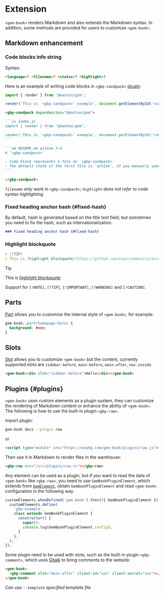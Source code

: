 # Extension

`<gem-book>` renders Markdown and also extends the Markdown syntax. In addition, some methods are provided for users to customize `<gem-book>`.

## Markdown enhancement

### Code blocks info string

Syntax:

```md
<language>? <filename>? <status>? <highlight>?
```

Here is an example of writing code blocks in `<gbp-sandpack>` [plugin](#plugins):

<gbp-sandpack dependencies="@mantou/gem">

```js index.js
import { render } from '@mantou/gem';

render('This is `<gbp-sandpack>` example', document.getElementById('root'));
```

````md README.md active 12-13
<gbp-sandpack dependencies="@mantou/gem">

```js index.js
import { render } from '@mantou/gem';

render('This is `<gbp-sandpack>` example', document.getElementById('root'));
```

```md README.md active 3-4
# `<gbp-sandpack>`

- Code block represents a file in `<gbp-sandpack>`
- The default state of the first file is `active`, if you manually specify the state, you must write the filename
```

</gbp-sandpack>
````

</gbp-sandpack>

_`filename` only work in `<gbp-sandpack>`; `highlight` does not refer to code syntax highlighting_

### Fixed heading anchor hash {#fixed-hash}

By default, hash is generated based on the title text field, but sometimes you need to fix the hash, such as internationalization.

```md
### Fixed heading anchor hash {#fixed-hash}
```

### Highlight blockquote

```md
> [!TIP]
> This is [highlight blockquote](https://github.com/orgs/community/discussions/16925)
```

> [!TIP]
> This is [highlight blockquote](https://github.com/orgs/community/discussions/16925)

Support for `[!NOTE]`, `[!TIP]`, `[!IMPORTANT]`, `[!WARNING]` and `[!CAUTION]`.

## Parts

[Part](https://developer.mozilla.org/en-US/docs/Web/HTML/Global_attributes/part) allows you to customize the internal style of `<gem-book>`, for example:

```css
gem-book::part(homepage-hero) {
  background: #eee;
}
```

## Slots

[Slot](https://developer.mozilla.org/en-US/docs/Web/HTML/Global_attributes/slot) allows you to customize `<gem-book>` but the content, currently supported slots are `sidebar-before`, `main-before`, `main-after`, `nav-inside`.

```html
<gem-book><div slot="sidebar-before">Hello</div></gem-book>
```

## Plugins {#plugins}

`<gem-book>` uses custom elements as a plugin system, they can customize the rendering of Markdown content or enhance the ability of `<gem-book>`. The following is how to use the built-in plugin `<gbp-raw>`.

import plugin:

```bash
gem-book docs --plugin raw
```

or

```html
<script type="module" src="https://unpkg.com/gem-book/plugins/raw.js"></script>
```

Then use it in Markdown to render files in the warehouse:

```md
<gbp-raw src="/src/plugins/raw.ts"></gbp-raw>
```

Any element can be used as a plugin, but if you want to read the data of `<gem-book>` like `<gbp-raw>`, you need to use `GemBookPluginElement`, which extends from [`GemElement`](https://gemjs.org/api/), obtain `GemBookPluginElement` and read `<gem-book>` configuration in the following way.

```js
customElements.whenDefined('gem-book').then(({ GemBookPluginElement }) => {
  customElements.define(
    'gbp-example',
    class extends GemBookPluginElement {
      constructor() {
        super();
        console.log(GemBookPluginElement.config);
      }
    },
  );
});
```

Some plugin need to be used with slots, such as the built-in plugin `<gbp-comment>`, which uses [Gitalk](https://github.com/gitalk/gitalk) to bring comments to the website:

```html
<gem-book>
  <gbp-comment slot="main-after" client-id="xxx" client-secret="xxx"></gbp-comment>
</gem-book>
```

_Can use `--template` specified template file_
